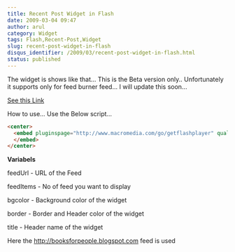 ```yaml
---
title: Recent Post Widget in Flash
date: 2009-03-04 09:47
author: arul
category: Widget
tags: Flash,Recent-Post,Widget
slug: recent-post-widget-in-flash
disqus_identifier: /2009/03/recent-post-widget-in-flash.html
status: published
---
```


The widget is shows like that\... This is the Beta version only..
Unfortunately it supports only for feed burner feed\... I will update
this soon\...

[See this
Link](http://sharedaa.com/images/Arul/RssReader.swf?feedUrl=http://feeds2.feedburner.com/blogspot/TLLQ?format=xml&feedItems=12&bgcolor=D8D7CC&border=BDBCB6&title=Recent+Books)

How to use\... Use the Below script\...

``` html
<center>
  <embed pluginspage="http://www.macromedia.com/go/getflashplayer" quality="high" align="" flashvars="" type="application/x-shockwave-flash" height="400" src="http://sharedaa.com/images/Arul/RssReader.swf?feedUrl=http://feeds2.feedburner.com/blogspot/TLLQ?format=xml&feedItems=12&bgcolor=D8D7CC&border=BDBCB6&title=Recent+Books" bgcolor="#FFFFFF" width="500" name="RssReader">
  </embed>
</center>
```

**Variabels**

feedUrl - URL of the Feed

feedItems - No of feed you want to display

bgcolor - Background color of the widget

border - Border and Header color of the widget

title - Header name of the widget

Here the <http://booksforpeople.blogspot.com> feed is used
